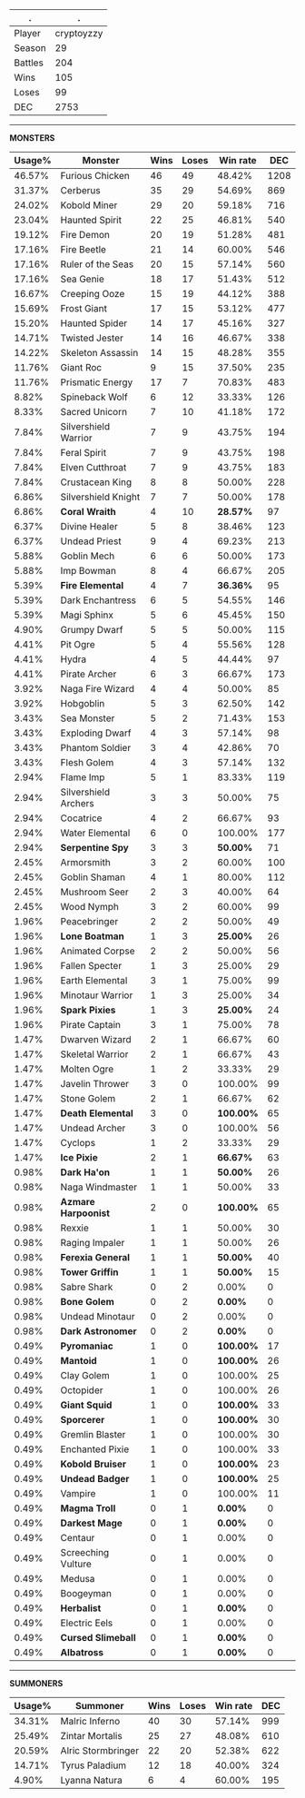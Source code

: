 .|.
|-|-
Player|cryptoyzzy
Season|29
Battles|204
Wins|105
Loses|99
DEC|2753

---
**MONSTERS**

Usage%|Monster|Wins|Loses|Win rate|DEC|
-|-|-|-|-|-|
46.57%|Furious Chicken|46|49|48.42%|1208|
31.37%|Cerberus|35|29|54.69%|869|
24.02%|Kobold Miner|29|20|59.18%|716|
23.04%|Haunted Spirit|22|25|46.81%|540|
19.12%|Fire Demon|20|19|51.28%|481|
17.16%|Fire Beetle|21|14|60.00%|546|
17.16%|Ruler of the Seas|20|15|57.14%|560|
17.16%|Sea Genie|18|17|51.43%|512|
16.67%|Creeping Ooze|15|19|44.12%|388|
15.69%|Frost Giant|17|15|53.12%|477|
15.20%|Haunted Spider|14|17|45.16%|327|
14.71%|Twisted Jester|14|16|46.67%|338|
14.22%|Skeleton Assassin|14|15|48.28%|355|
11.76%|Giant Roc|9|15|37.50%|235|
11.76%|Prismatic Energy|17|7|70.83%|483|
8.82%|Spineback Wolf|6|12|33.33%|126|
8.33%|Sacred Unicorn|7|10|41.18%|172|
7.84%|Silvershield Warrior|7|9|43.75%|194|
7.84%|Feral Spirit|7|9|43.75%|198|
7.84%|Elven Cutthroat|7|9|43.75%|183|
7.84%|Crustacean King|8|8|50.00%|228|
6.86%|Silvershield Knight|7|7|50.00%|178|
6.86%|**Coral Wraith**|4|10|**28.57%**|97|
6.37%|Divine Healer|5|8|38.46%|123|
6.37%|Undead Priest|9|4|69.23%|213|
5.88%|Goblin Mech|6|6|50.00%|173|
5.88%|Imp Bowman|8|4|66.67%|205|
5.39%|**Fire Elemental**|4|7|**36.36%**|95|
5.39%|Dark Enchantress|6|5|54.55%|146|
5.39%|Magi Sphinx|5|6|45.45%|150|
4.90%|Grumpy Dwarf|5|5|50.00%|115|
4.41%|Pit Ogre|5|4|55.56%|128|
4.41%|Hydra|4|5|44.44%|97|
4.41%|Pirate Archer|6|3|66.67%|173|
3.92%|Naga Fire Wizard|4|4|50.00%|85|
3.92%|Hobgoblin|5|3|62.50%|142|
3.43%|Sea Monster|5|2|71.43%|153|
3.43%|Exploding Dwarf|4|3|57.14%|98|
3.43%|Phantom Soldier|3|4|42.86%|70|
3.43%|Flesh Golem|4|3|57.14%|132|
2.94%|Flame Imp|5|1|83.33%|119|
2.94%|Silvershield Archers|3|3|50.00%|75|
2.94%|Cocatrice|4|2|66.67%|93|
2.94%|Water Elemental|6|0|100.00%|177|
2.94%|**Serpentine Spy**|3|3|**50.00%**|71|
2.45%|Armorsmith|3|2|60.00%|100|
2.45%|Goblin Shaman|4|1|80.00%|112|
2.45%|Mushroom Seer|2|3|40.00%|64|
2.45%|Wood Nymph|3|2|60.00%|99|
1.96%|Peacebringer|2|2|50.00%|49|
1.96%|**Lone Boatman**|1|3|**25.00%**|26|
1.96%|Animated Corpse|2|2|50.00%|56|
1.96%|Fallen Specter|1|3|25.00%|29|
1.96%|Earth Elemental|3|1|75.00%|99|
1.96%|Minotaur Warrior|1|3|25.00%|34|
1.96%|**Spark Pixies**|1|3|**25.00%**|24|
1.96%|Pirate Captain|3|1|75.00%|78|
1.47%|Dwarven Wizard|2|1|66.67%|60|
1.47%|Skeletal Warrior|2|1|66.67%|43|
1.47%|Molten Ogre|1|2|33.33%|29|
1.47%|Javelin Thrower|3|0|100.00%|99|
1.47%|Stone Golem|2|1|66.67%|62|
1.47%|**Death Elemental**|3|0|**100.00%**|65|
1.47%|Undead Archer|3|0|100.00%|56|
1.47%|Cyclops|1|2|33.33%|29|
1.47%|**Ice Pixie**|2|1|**66.67%**|63|
0.98%|**Dark Ha'on**|1|1|**50.00%**|26|
0.98%|Naga Windmaster|1|1|50.00%|33|
0.98%|**Azmare Harpoonist**|2|0|**100.00%**|65|
0.98%|Rexxie|1|1|50.00%|30|
0.98%|Raging Impaler|1|1|50.00%|26|
0.98%|**Ferexia General**|1|1|**50.00%**|40|
0.98%|**Tower Griffin**|1|1|**50.00%**|15|
0.98%|Sabre Shark|0|2|0.00%|0|
0.98%|**Bone Golem**|0|2|**0.00%**|0|
0.98%|Undead Minotaur|0|2|0.00%|0|
0.98%|**Dark Astronomer**|0|2|**0.00%**|0|
0.49%|**Pyromaniac**|1|0|**100.00%**|17|
0.49%|**Mantoid**|1|0|**100.00%**|26|
0.49%|Clay Golem|1|0|100.00%|25|
0.49%|Octopider|1|0|100.00%|26|
0.49%|**Giant Squid**|1|0|**100.00%**|33|
0.49%|**Sporcerer**|1|0|**100.00%**|30|
0.49%|Gremlin Blaster|1|0|100.00%|30|
0.49%|Enchanted Pixie|1|0|100.00%|33|
0.49%|**Kobold Bruiser**|1|0|**100.00%**|23|
0.49%|**Undead Badger**|1|0|**100.00%**|25|
0.49%|Vampire|1|0|100.00%|11|
0.49%|**Magma Troll**|0|1|**0.00%**|0|
0.49%|**Darkest Mage**|0|1|**0.00%**|0|
0.49%|Centaur|0|1|0.00%|0|
0.49%|Screeching Vulture|0|1|0.00%|0|
0.49%|Medusa|0|1|0.00%|0|
0.49%|Boogeyman|0|1|0.00%|0|
0.49%|**Herbalist**|0|1|**0.00%**|0|
0.49%|Electric Eels|0|1|0.00%|0|
0.49%|**Cursed Slimeball**|0|1|**0.00%**|0|
0.49%|**Albatross**|0|1|**0.00%**|0|

---
**SUMMONERS**

Usage%|Summoner|Wins|Loses|Win rate|DEC|
-|-|-|-|-|-|
34.31%|Malric Inferno|40|30|57.14%|999|
25.49%|Zintar Mortalis|25|27|48.08%|610|
20.59%|Alric Stormbringer|22|20|52.38%|622|
14.71%|Tyrus Paladium|12|18|40.00%|324|
4.90%|Lyanna Natura|6|4|60.00%|195|
